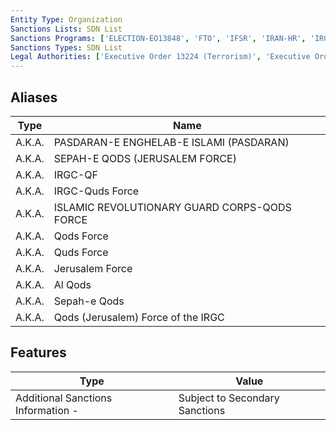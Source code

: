 ```yaml
---
Entity Type: Organization
Sanctions Lists: SDN List
Sanctions Programs: ['ELECTION-EO13848', 'FTO', 'IFSR', 'IRAN-HR', 'IRGC', 'SDGT', 'SYRIA']
Sanctions Types: SDN List
Legal Authorities: ['Executive Order 13224 (Terrorism)', 'Executive Order 13553 (Iran)', 'Executive Order 13848 (Election)', 'TRA']
---
```


## Aliases
| Type  | Name      | 
|-------|-----------|
| A.K.A. | PASDARAN-E ENGHELAB-E ISLAMI (PASDARAN) |
| A.K.A. | SEPAH-E QODS (JERUSALEM FORCE) |
| A.K.A. | IRGC-QF |
| A.K.A. | IRGC-Quds Force |
| A.K.A. | ISLAMIC REVOLUTIONARY GUARD CORPS-QODS FORCE |
| A.K.A. | Qods Force |
| A.K.A. | Quds Force |
| A.K.A. | Jerusalem Force |
| A.K.A. | Al Qods |
| A.K.A. | Sepah-e Qods |
| A.K.A. | Qods (Jerusalem) Force of the IRGC |

## Features
| Type  | Value      |
|-------|------------|
| Additional Sanctions Information - | Subject to Secondary Sanctions |
